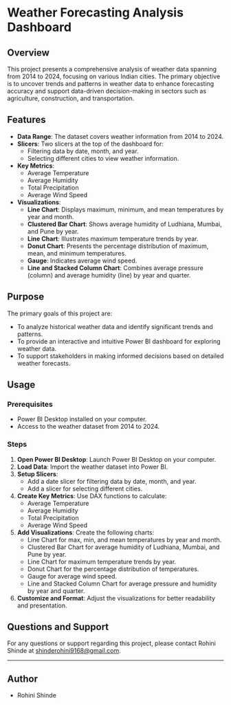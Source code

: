 # Weather Forecasting Analysis Dashboard

## Overview

This project presents a comprehensive analysis of weather data spanning from 2014 to 2024, focusing on various Indian cities. The primary objective is to uncover trends and patterns in weather data to enhance forecasting accuracy and support data-driven decision-making in sectors such as agriculture, construction, and transportation.

## Features

- **Data Range**: The dataset covers weather information from 2014 to 2024.
- **Slicers**: Two slicers at the top of the dashboard for:
  - Filtering data by date, month, and year.
  - Selecting different cities to view weather information.
- **Key Metrics**:
  - Average Temperature
  - Average Humidity
  - Total Precipitation
  - Average Wind Speed
- **Visualizations**:
  - **Line Chart**: Displays maximum, minimum, and mean temperatures by year and month.
  - **Clustered Bar Chart**: Shows average humidity of Ludhiana, Mumbai, and Pune by year.
  - **Line Chart**: Illustrates maximum temperature trends by year.
  - **Donut Chart**: Presents the percentage distribution of maximum, mean, and minimum temperatures.
  - **Gauge**: Indicates average wind speed.
  - **Line and Stacked Column Chart**: Combines average pressure (column) and average humidity (line) by year and quarter.

## Purpose

The primary goals of this project are:
- To analyze historical weather data and identify significant trends and patterns.
- To provide an interactive and intuitive Power BI dashboard for exploring weather data.
- To support stakeholders in making informed decisions based on detailed weather forecasts.

## Usage

### Prerequisites

- Power BI Desktop installed on your computer.
- Access to the weather dataset from 2014 to 2024.

### Steps

1. **Open Power BI Desktop**: Launch Power BI Desktop on your computer.
2. **Load Data**: Import the weather dataset into Power BI.
3. **Setup Slicers**: 
   - Add a date slicer for filtering data by date, month, and year.
   - Add a slicer for selecting different cities.
4. **Create Key Metrics**: Use DAX functions to calculate:
   - Average Temperature
   - Average Humidity
   - Total Precipitation
   - Average Wind Speed
5. **Add Visualizations**: Create the following charts:
   - Line Chart for max, min, and mean temperatures by year and month.
   - Clustered Bar Chart for average humidity of Ludhiana, Mumbai, and Pune by year.
   - Line Chart for maximum temperature trends by year.
   - Donut Chart for the percentage distribution of temperatures.
   - Gauge for average wind speed.
   - Line and Stacked Column Chart for average pressure and humidity by year and quarter.
6. **Customize and Format**: Adjust the visualizations for better readability and presentation.

## Questions and Support

For any questions or support regarding this project, please contact Rohini Shinde at shinderohini9168@gmail.com.

---

## Author

- Rohini Shinde

